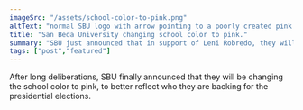 ```yaml
---
imageSrc: "/assets/school-color-to-pink.png"
altText: "normal SBU logo with arrow pointing to a poorly created pink version."
title: "San Beda University changing school color to pink."
summary: "SBU just announced that in support of Leni Robredo, they will be changing their school color to pink, the same campaign color Leni Robredo uses. More details in this article."
tags: ["post","featured"]
---
```


After long deliberations, SBU finally announced that they will be changing the school color to pink, to better reflect who they are backing for the presidential elections. 